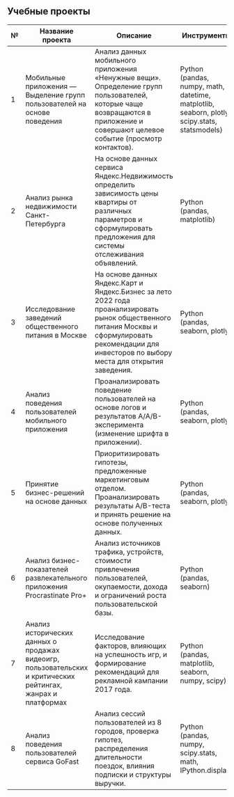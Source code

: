 ## Учебные проекты

| № | Название проекта | Описание | Инструменты | Ссылка |
|--|-------------------|----------|-------------|--------|
| 1 | Мобильные приложения — Выделение групп пользователей на основе поведения | Анализ данных мобильного приложения «Ненужные вещи». Определение групп пользователей, которые чаще возвращаются в приложение и совершают целевое событие (просмотр контактов). | Python (pandas, numpy, math, datetime, matplotlib, seaborn, plotly, scipy.stats, statsmodels) | [Открыть проект](https://github.com/ulianaianova/Project_practicum/blob/main/Project_01_Mobile%20App/Mobile%20Apps%20-%20Identifying%20User%20Groups%20Based%20on%20Behavior.ipynb) |
| 2 | Анализ рынка недвижимости Санкт-Петербурга | На основе данных сервиса Яндекс.Недвижимость определить зависимость цены квартиры от различных параметров и сформулировать предложения для системы отслеживания объявлений. | Python (pandas, matplotlib) | [Открыть проект](https://github.com/ulianaianova/Project_practicum/blob/main/Project_02_Analysis%20_real_estate_market/Research%20of%20advertisements%20for%20the%20sale%20of%20apartments.ipynb) |
| 3 | Исследование заведений общественного питания в Москве | На основе данных Яндекс.Карт и Яндекс.Бизнес за лето 2022 года проанализировать рынок общественного питания Москвы и сформулировать рекомендации для инвесторов по выбору места для открытия заведения. | Python (pandas, seaborn, plotly) | [Открыть проект](https://github.com/ulianaianova/Project_practicum/blob/main/Project_03_Research%20of%20catering/Research%20of%20public%20catering%20establishments%20in%20Moscow.ipynb) |
| 4 | Анализ поведения пользователей мобильного приложения | Проанализировать поведение пользователей на основе логов и результатов A/A/B-эксперимента (изменение шрифта в приложении). | Python (pandas, seaborn, plotly) | [Открыть проект](https://github.com/ulianaianova/Project_practicum/blob/main/Project_04_Mobile%20App%20User%20Behavior%20selling%20food/Readme.md) |
| 5 | Принятие бизнес-решений на основе данных | Приоритизировать гипотезы, предложенные маркетинговым отделом. Проанализировать результаты A/B-теста и принять решение на основе полученных данных. | Python (pandas, seaborn, plotly) | [Открыть проект](https://github.com/ulianaianova/Project_practicum/blob/main/Project_05_Data-driven%20business%20decision%20making/Data-driven%20business%20decision%20making.ipynb) |
| 6 | Анализ бизнес-показателей развлекательного приложения Procrastinate Pro+ | Анализ источников трафика, устройств, стоимости привлечения пользователей, окупаемости, дохода и ограничений роста пользовательской базы. | Python (pandas, seaborn) | [Открыть проект](https://github.com/ulianaianova/Project_practicum/blob/main/Project_06_Analysis%20of%20Business%20Indicators%20for%20the%20Procrastinate%20Pro%2B/Analysis%20of%20Business%20Indicators%20for%20the%20Procrastinate%20Pro%2B.ipynb) |
| 7 | Анализ исторических данных о продажах видеоигр, пользовательских и критических рейтингах, жанрах и платформах | Исследование факторов, влияющих на успешность игр, и формирование рекомендаций для рекламной кампании 2017 года. | Python (pandas, matplotlib, seaborn, numpy, scipy) | [Открыть проект](https://github.com/ulianaianova/Project_practicum/blob/main/Project_07_Project_07_Analysis%20of%20game%20sales%20analytics%20data%2C%20user%20and%20expert%20assessment%2C%20genres%20and%20platforms%20(e.g.%20Xbox%20or%20PlayStation)/Analysis%20of%20game%20sales%20analytics%20data%2C%20user%20and%20expert%20assessment%2C%20genres%20and%20platforms%20(e.g.%20Xbox%20or%20PlayStation).ipynb) |
| 8 | Анализ поведения пользователей сервиса GoFast | Анализ сессий пользователей из 8 городов, проверка гипотез, распределения длительности поездок, влияния подписки и структуры выручки. | Python (pandas, numpy, scipy.stats, math, IPython.display) | [Открыть проект](https://github.com/ulianaianova/Project_practicum/blob/main/Project_08_Statistical_data_analysis/Statistical_data_analysis.ipynb) |

